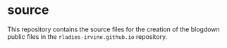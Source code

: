 # source

This repository contains the source files for the creation of the blogdown public files in the `rladies-irvine.github.io` repository.
